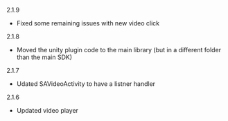 2.1.9
 - Fixed some remaining issues with new video click

2.1.8
 - Moved the unity plugin code to the main library (but in a different folder than the main SDK)

2.1.7
 - Udated SAVideoActivity to have a listner handler

2.1.6
  - Updated video player
